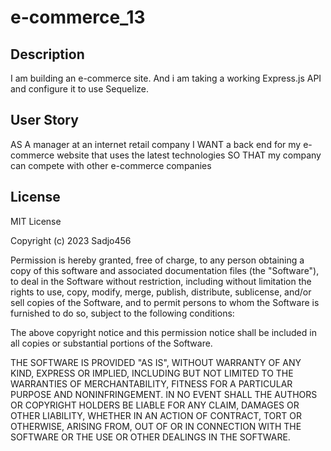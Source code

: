 # e-commerce_13 

## Description

I am building an e-commerce site. And i am taking a working Express.js API and configure it to use Sequelize.

## User Story

AS A manager at an internet retail company
I WANT a back end for my e-commerce website that uses the latest technologies
SO THAT my company can compete with other e-commerce companies

## License

MIT License

Copyright (c) 2023 Sadjo456

Permission is hereby granted, free of charge, to any person obtaining a copy
of this software and associated documentation files (the "Software"), to deal
in the Software without restriction, including without limitation the rights
to use, copy, modify, merge, publish, distribute, sublicense, and/or sell
copies of the Software, and to permit persons to whom the Software is
furnished to do so, subject to the following conditions:

The above copyright notice and this permission notice shall be included in all
copies or substantial portions of the Software.

THE SOFTWARE IS PROVIDED "AS IS", WITHOUT WARRANTY OF ANY KIND, EXPRESS OR
IMPLIED, INCLUDING BUT NOT LIMITED TO THE WARRANTIES OF MERCHANTABILITY,
FITNESS FOR A PARTICULAR PURPOSE AND NONINFRINGEMENT. IN NO EVENT SHALL THE
AUTHORS OR COPYRIGHT HOLDERS BE LIABLE FOR ANY CLAIM, DAMAGES OR OTHER
LIABILITY, WHETHER IN AN ACTION OF CONTRACT, TORT OR OTHERWISE, ARISING FROM,
OUT OF OR IN CONNECTION WITH THE SOFTWARE OR THE USE OR OTHER DEALINGS IN THE
SOFTWARE.

